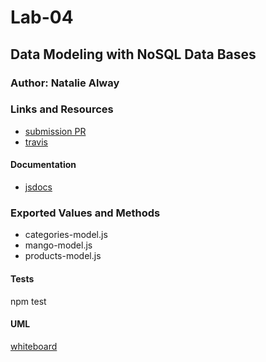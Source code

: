 # Lab-04

## Data Modeling with NoSQL Data Bases

### Author: Natalie Alway

### Links and Resources
* [submission PR](https://github.com/nataliealway-401-advanced-javascript/lab-05-NoSQL/pull/1)
* [travis](https://www.travis-ci.com/nataliealway-401-advanced-javascript/lab-05-NoSQL)

#### Documentation
* [jsdocs]()


### Exported Values and Methods
* categories-model.js
* mango-model.js
* products-model.js
  
#### Tests
npm test

#### UML
[whiteboard](imglink)
